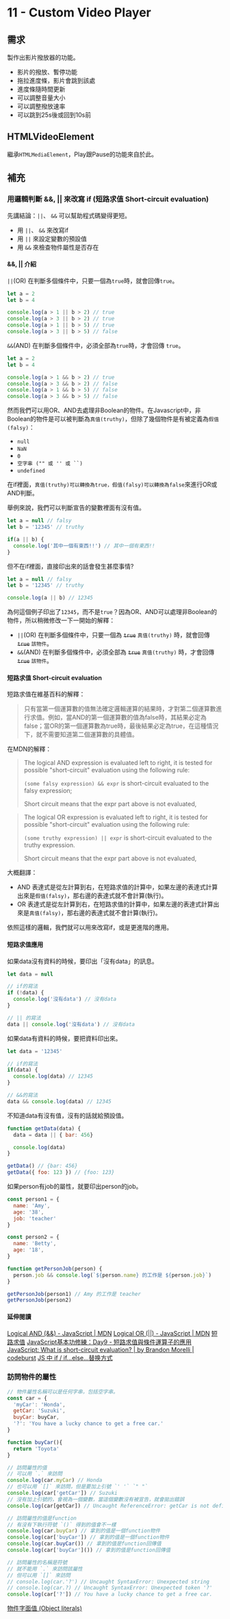 # 11 - Custom Video Player

## 需求
製作出影片撥放器的功能。
* 影片的撥放、暫停功能
* 拖拉進度條，影片會跳到該處
* 進度條隨時間更新
* 可以調整音量大小
* 可以調整撥放速率
* 可以跳到25s後或回到10s前

## HTMLVideoElement
繼承`HTMLMediaElement`，Play跟Pause的功能來自於此。


## 補充
### 用邏輯判斷 &&, || 來改寫 if (短路求值 Short-circuit evaluation)
先講結論：`||`、 `&&` 可以幫助程式碼變得更短。
* 用 `||`、 `&&` 來改寫if
* 用 `||` 來設定變數的預設值
* 用 `&&` 來檢查物件屬性是否存在

#### &&, || 介紹
`||`(OR) 在判斷多個條件中，只要一個為`true`時，就會回傳`true`。
```javascript
let a = 2
let b = 4

console.log(a > 1 || b > 2) // true
console.log(a > 3 || b > 2) // true
console.log(a > 1 || b > 5) // true
console.log(a > 3 || b > 5) // false
```
`&&`(AND) 在判斷多個條件中，必須全部為`true`時，才會回傳 `true`。
```javascript
let a = 2
let b = 4

console.log(a > 1 && b > 2) // true
console.log(a > 3 && b > 2) // false
console.log(a > 1 && b > 5) // false
console.log(a > 3 && b > 5) // false
```

然而我們可以用OR、AND去處理非Boolean的物件。在Javascript中，非Boolean的物件是可以被判斷為`真值(truthy)`，但除了幾個物件是有被定義為`假值(falsy)`：
* `null`
* `NaN`
* `0`
* `空字串 ("" 或 '' 或 ``)`
* `undefined`


在if裡面，`真值(truthy)可以轉換為true，假值(falsy)可以轉換為false`來進行OR或AND判斷。

舉例來說，我們可以判斷宣告的變數裡面有沒有值。
```javascript
let a = null // falsy
let b = '12345' // truthy

if(a || b) {
  console.log('其中一個有東西!!') // 其中一個有東西!!
}
```

但不在if裡面，直接印出來的話會發生甚麼事情?
```javascript
let a = null // falsy
let b = '12345' // truthy

console.log(a || b) // 12345
```

為何這個例子印出了`12345`，而不是`true`？因為OR、AND可以處理非Boolean的物件，所以稍微修改一下一開始的解釋：
* `||`(OR) 在判斷多個條件中，只要一個為 ~~`true`~~ `真值(truthy)` 時，就會回傳 ~~`true`~~ `該物件`。
* `&&`(AND) 在判斷多個條件中，必須全部為 ~~`true`~~ `真值(truthy)` 時，才會回傳 ~~`true`~~ `該物件`。
#### 短路求值 Short-circuit evaluation
短路求值在維基百科的解釋：
> 只有當第一個運算數的值無法確定邏輯運算的結果時，才對第二個運算數進行求值。例如，當AND的第一個運算數的值為false時，其結果必定為false；當OR的第一個運算數為true時，最後結果必定為true，在這種情況下，就不需要知道第二個運算數的具體值。

在MDN的解釋：
> The logical AND expression is evaluated left to right, it is tested for possible "short-circuit" evaluation using the following rule:
>
> ` (some falsy expression) && expr ` is short-circuit evaluated to the falsy expression;
>
> Short circuit means that the expr part above is not evaluated,

> The logical OR expression is evaluated left to right, it is tested for possible "short-circuit" evaluation using the following rule:
>
> ` (some truthy expression) || expr ` is short-circuit evaluated to the truthy expression.
>
> Short circuit means that the expr part above is not evaluated,

大概翻譯：
* AND 表達式是從左計算到右，在短路求值的計算中，如果左邊的表達式計算出來是`假值(falsy)`，那右邊的表達式就不會計算(執行)。
* OR 表達式是從左計算到右，在短路求值的計算中，如果左邊的表達式計算出來是`真值(falsy)`，那右邊的表達式就不會計算(執行)。

依照這樣的邏輯，我們就可以用來改寫if，或是更進階的應用。
#### 短路求值應用
如果data沒有資料的時候，要印出「沒有data」的訊息。
```javascript
let data = null

// if的寫法
if (!data) {
  console.log('沒有data') // 沒有data
}

// || 的寫法
data || console.log('沒有data') // 沒有data
```

如果data有資料的時候，要把資料印出來。
```javascript
let data = '12345'

// if的寫法
if(data) {
  console.log(data) // 12345
}

// &&的寫法
data && console.log(data) // 12345
```


不知道data有沒有值，沒有的話就給預設值。
```javascript
function getData(data) {
  data = data || { bar: 456}

  console.log(data)
}

getData() // {bar: 456}
getData({ foo: 123 }) // {foo: 123}
```

如果person有job的屬性，就要印出person的job。
```javascript
const person1 = {
  name: 'Amy',
  age: '38',
  job: 'teacher'
}

const person2 = {
  name: 'Betty',
  age: '18',
}

function getPersonJob(person) {
  person.job && console.log(`${person.name} 的工作是 ${person.job}`)
}

getPersonJob(person1) // Amy 的工作是 teacher
getPersonJob(person2)

```

#### 延伸閱讀

[Logical AND (&&) - JavaScript | MDN](https://developer.mozilla.org/en-US/docs/Web/JavaScript/Reference/Operators/Logical_AND)
[Logical OR (||) - JavaScript | MDN](https://developer.mozilla.org/en-US/docs/Web/JavaScript/Reference/Operators/Logical_OR)
[短路求值](https://zh.wikipedia.org/wiki/%E7%9F%AD%E8%B7%AF%E6%B1%82%E5%80%BC)
[JavaScript基本功修練：Day9 - 短路求值與條件運算子的應用](https://ithelp.ithome.com.tw/articles/10243261)
[JavaScript: What is short-circuit evaluation? | by Brandon Morelli | codeburst](https://codeburst.io/javascript-what-is-short-circuit-evaluation-ff22b2f5608c)
[JS 中 if / if...else...替换方式](https://segmentfault.com/a/1190000015809529)


### 訪問物件的屬性
```javascript
// 物件屬性名稱可以是任何字串，包括空字串。
const car = {
  'myCar': 'Honda',
  getCar: 'Suzuki',
  buyCar: buyCar,
  '?': 'You have a lucky chance to get a free car.'
}

function buyCar(){
  return 'Toyota'
}

// 訪問屬性的值
// 可以用 `.` 來訪問
console.log(car.myCar) // Honda
// 也可以用 `[]` 來訪問，但是要加上引號 `' '` `" "`
console.log(car['getCar']) // Suzuki
// 沒有加上引號的，會視為一個變數，當這個變數沒有被宣告，就會拋出錯誤
console.log(car[getCar]) // Uncaught ReferenceError: getCar is not defined

// 訪問屬性的值是function
// 有沒有下執行符號 `()` 得到的值會不一樣
console.log(car.buyCar) // 拿到的值是一個function物件
console.log(car['buyCar']) // 拿到的值是一個function物件
console.log(car.buyCar()) // 拿到的值是function回傳值
console.log(car['buyCar']()) // 拿到的值是function回傳值

// 訪問屬性的名稱是符號
// 就不能用 `.` 來訪問該屬性
// 但可以用 `[]` 來訪問
// console.log(car.'?') // Uncaught SyntaxError: Unexpected string
// console.log(car.?) // Uncaught SyntaxError: Unexpected token '?'
console.log(car['?']) // You have a lucky chance to get a free car.
```

[物件字面值 (Object literals)](https://developer.mozilla.org/zh-TW/docs/Web/JavaScript/Guide/Grammar_and_types#%E7%89%A9%E4%BB%B6%E5%AD%97%E9%9D%A2%E5%80%BC_object_literals)